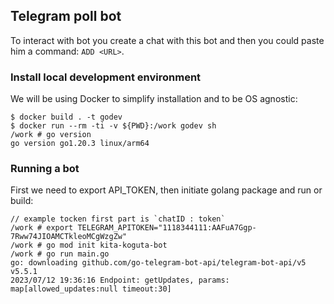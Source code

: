 ## Telegram poll bot
To interact with bot you create a chat with this bot and then you could paste him a command: `ADD <URL>`.

### Install local development environment
We will be using Docker to simplify installation and to be OS agnostic:
```
$ docker build . -t godev
$ docker run --rm -ti -v ${PWD}:/work godev sh 
/work # go version
go version go1.20.3 linux/arm64
```

### Running a bot
First we need to export API_TOKEN, then initiate golang package and run or build:
```
// example tocken first part is `chatID : token`
/work # export TELEGRAM_APITOKEN="1118344111:AAFuA7Ggp-7Rww74JIOAMCTkleoMCgWzgZw"
/work # go mod init kita-koguta-bot
/work # go run main.go
go: downloading github.com/go-telegram-bot-api/telegram-bot-api/v5 v5.5.1
2023/07/12 19:36:16 Endpoint: getUpdates, params: map[allowed_updates:null timeout:30]
```
